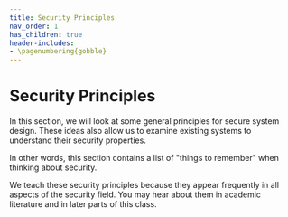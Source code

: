 ```yaml
---
title: Security Principles
nav_order: 1
has_children: true
header-includes:
- \pagenumbering{gobble}
---
```


# Security Principles

In this section, we will look at some general principles for secure system design. These ideas also allow us to examine existing systems to understand their security properties.

In other words, this section contains a list of "things to remember" when thinking about security.

We teach these security principles because they appear frequently in all aspects of the security field. You may hear about them in academic literature and in later parts of this class.
